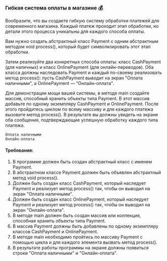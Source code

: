 
### Гибкая система оплаты в магазине 💰

Вообразите, что вы создаете гибкую систему обработки платежей для современного магазина. Каждый платеж проходит этап обработки, но детали этого процесса уникальны для каждого способа оплаты.

Вам нужно создать абстрактный класс Payment с одним абстрактным методом void process(), который будет символизировать этот этап обработки.

Затем реализуйте два конкретных способа оплаты: класс CashPayment (для наличных) и класс OnlinePayment (для онлайн-переводов). Оба класса должны наследовать Payment и каждый по-своему реализовать метод process(): пусть CashPayment выводит на экран "Оплата наличными", а OnlinePayment — "Онлайн-оплата".

Для демонстрации мощи вашей системы, в методе main создайте массив, способный хранить объекты типа Payment. В этот массив добавьте по одному экземпляру CashPayment и OnlinePayment. После этого пройдитесь циклом по всему массиву и для каждого платежа вызовите метод process(). В результате вы должны увидеть на экране оба сообщения, подтверждающие успешную обработку каждого типа платежа.

```
Оплата наличными
Онлайн-оплата
```

#### Требования:
1. В программе должен быть создан абстрактный класс с именем Payment.
2. В абстрактном классе Payment должен быть объявлен абстрактный метод void process().
3. Должен быть создан класс CashPayment, который наследует Payment и реализует метод process() так, чтобы он выводил на экран "Оплата наличными".
4. Должен быть создан класс OnlinePayment, который наследует Payment и реализует метод process() так, чтобы он выводил на экран "Онлайн-оплата".
5. В методе main должен быть создан массив или коллекция, способная хранить объекты типа Payment.
6. В массив Payment должны быть добавлены по одному экземпляру классов CashPayment и OnlinePayment.
7. В методе main необходимо пройтись по массиву Payment с помощью цикла и для каждого элемента вызвать метод process().
8. В результате работы программы на экране должны появиться строки "Оплата наличными" и "Онлайн-оплата".